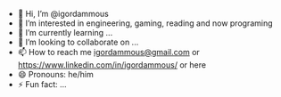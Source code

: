 - 👋 Hi, I’m @igordammous
- 👀 I’m interested in engineering, gaming, reading and now programing 
- 🌱 I’m currently learning ...
- 💞️ I’m looking to collaborate on ...
- 📫 How to reach me igordammous@gmail.com or https://www.linkedin.com/in/igordammous/ or here
- 😄 Pronouns: he/him
- ⚡ Fun fact: ...

<!---
igordammous/igordammous is a ✨ special ✨ repository because its `README.md` (this file) appears on your GitHub profile.
You can click the Preview link to take a look at your changes.
--->
